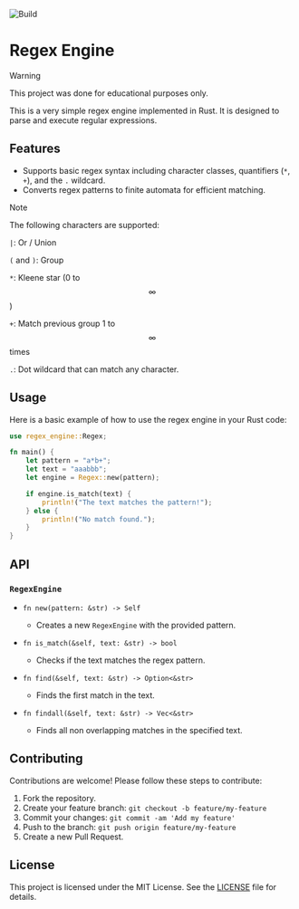 ![Build](https://github.com/Testspieler09/regex_engine/actions/workflows/rust.yml/badge.svg)

# Regex Engine

> [!WARNING]
> This project was done for educational purposes only.

This is a very simple regex engine implemented in Rust. It is designed to parse and execute regular expressions.

## Features

- Supports basic regex syntax including character classes, quantifiers (`*`, `+`), and the `.` wildcard.
- Converts regex patterns to finite automata for efficient matching.

> [!NOTE]
> The following characters are supported:
>
> `|`: Or / Union
>
> `(` and `)`: Group
>
> `*`: Kleene star (0 to $$\infty$$)
>
> `+`: Match previous group 1 to $$\infty$$ times
>
> `.`: Dot wildcard that can match any character.

## Usage

Here is a basic example of how to use the regex engine in your Rust code:

```rust
use regex_engine::Regex;

fn main() {
    let pattern = "a*b+";
    let text = "aaabbb";
    let engine = Regex::new(pattern);

    if engine.is_match(text) {
        println!("The text matches the pattern!");
    } else {
        println!("No match found.");
    }
}
```

## API

### `RegexEngine`

- `fn new(pattern: &str) -> Self`
  - Creates a new `RegexEngine` with the provided pattern.

- `fn is_match(&self, text: &str) -> bool`
  - Checks if the text matches the regex pattern.

- `fn find(&self, text: &str) -> Option<&str>`
  - Finds the first match in the text.

- `fn findall(&self, text: &str) -> Vec<&str>`
  - Finds all non overlapping matches in the specified text.

## Contributing

Contributions are welcome! Please follow these steps to contribute:

1. Fork the repository.
2. Create your feature branch: `git checkout -b feature/my-feature`
3. Commit your changes: `git commit -am 'Add my feature'`
4. Push to the branch: `git push origin feature/my-feature`
5. Create a new Pull Request.

## License

This project is licensed under the MIT License. See the [LICENSE](LICENSE) file for details.
